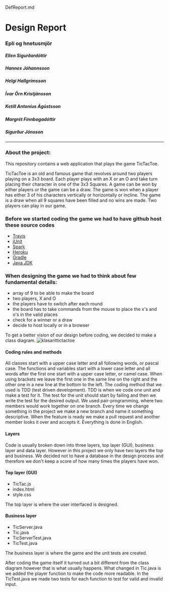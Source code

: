 DefReport.md


# Design Report 

### Epli og hnetusmjör
##### Ellen Sigurðardóttir
##### Hannes Jóhannsson
##### Helgi Hallgrímsson
##### Ívar Örn Kristjánsson
##### Ketill Antoníus Ágústsson
##### Margrét Finnbogadóttir
##### Sigurður Jónsson
------------------------------

### About the project:

This repository contains a web application that plays the game TicTacToe. 

TicTacToe is an old and famous game that revolves around two players playing on a 3x3 board. Each player plays with an X or an O and take turn placing their character in one of the 3x3 Squares. A game can be won by either players or the game can be a draw. The game is won when a player has either 3 of his characters vertically or horizontally or incline. The game is a draw when all 9 squares have been filled and no wins are made. Two players can play in our game.

### Before we started coding the game we had to have github host these source codes 

* [Travis](http://travis-ci.org)
* [jUnit](http://junit.org/junit5/)
* [Spark](http://sparkjava.com/)
* [Heroku](http://heroku.com)
* [Gradle](https://gradle.org/install/)
* [Java JDK](http://www.oracle.com/technetwork/java/javase/downloads/jdk8-downloads-2133151.html)

### When designing the game we had to think about few fundamental details: 

* array of 9 to be able to make the board
* two players, X and O
* the players have to switch after each round
* the board has to take commands from the mouse to place the x's and o's in the valid places
* check for a winner or a draw
* decide to host locally or in a browser

To get a better vision of our design before coding, we decided to make a class diagram.
![klasarittictactoe](https://user-images.githubusercontent.com/24222814/32079450-2dfa82da-ba9a-11e7-9ce4-94013a5233a9.png)

#### Coding rules and methods
All classes start with a upper case letter and all following words, or pascal case. The functions and variables start with a lower case letter and all words after the first one start with a upper case letter, or camel case. When using brackets we leave the first one in the same line on the right and the other one in a new line at the bottom to the left.
The coding method that we used is TDD (test driven development). TDD is when we code one unit and make a test for it. The test for the unit should start by failing and then we write the test for the desired output. We used pair-programming, where two members would work together on one branch.
Every time we change something in the project we make a new branch and name it something descriptive. When the feature is ready we make a pull request and another member looks it over and accepts it. Everything is done in English.

#### Layers
Code is usually broken down into three layers, top layer (GUI), business layer and data layer. However in this project we only have two layers the top and business. We decided not to have a database in the design process and therefore we don't keep a score of how many times the players have won.

#### Top layer (GUI)

* TicTac.js
* index.html
* style.css 
	
The top layer is where the user interfaced is designed. 

#### Business layer

* TicServer.java 
* Tic.java
* TicServerTest.java
* TicTest.java 

The business layer is where the game and the unit tests are created.

After coding the game itself it turned out a bit different from the class diagram however that is what usually happens. What changed in Tic.java is we added the player function to make the code more readable. In the TicTest.java we made two tests for each function to test for valid and invalid input.
